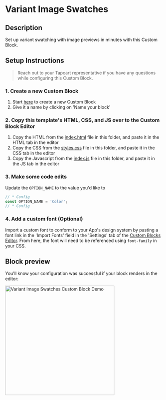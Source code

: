 # Variant Image Swatches

## Description

Set up variant swatching with image previews in minutes with this Custom Block.

## Setup Instructions

> Reach out to your Tapcart representative if you have any questions while configuring this Custom Block.

### 1. Create a new Custom Block

1. Start [here](https://app.tapcart.com/custom-blocks) to create a new Custom Block
2. Give it a name by clicking on 'Name your block'

### 2. Copy this template's HTML, CSS, and JS over to the Custom Block Editor

1. Copy the HTML from the [index.html](#) file in this folder, and paste it in the HTML tab in the editor
2. Copy the CSS from the [styles.css](#) file in this folder, and paste it in the CSS tab in the editor
3. Copy the Javascript from the [index.js](#) file in this folder, and paste it in the JS tab in the editor

### 3. Make some code edits

Update the `OPTION_NAME` to the value you'd like to

```JavaScript
// * Config
const OPTION_NAME = 'Color';
// * Config
```

### 4. Add a custom font (Optional)

Import a custom font to conform to your App's design system by pasting a font link in the 'Import Fonts' field in the 'Settings' tab of the [Custom Blocks Editor](https://app.tapcart.com/custom-blocks). From here, the font will need to be referenced using `font-family` in your CSS.

## Block preview

You'll know your configuration was successful if your block renders in the editor:

<img width="350" src="https://github.com/user-attachments/assets/a6b05094-7aa2-428c-beca-e50099ae5aa2" alt="Variant Image Swatches Custom Block Demo"/>

